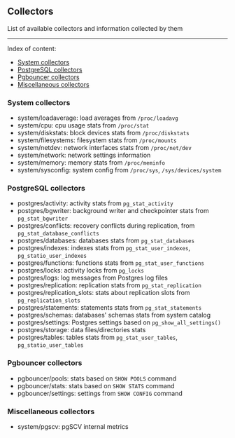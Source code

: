## Collectors

List of available collectors and information collected by them 

---

Index of content:
- [System collectors](#system-collectors)
- [PostgreSQL collectors](#postgresql-collectors)
- [Pgbouncer collectors](#pgbouncer-collectors)
- [Miscellaneous collectors](#miscellaneous-collectors)

### System collectors
- system/loadaverage: load averages from `/proc/loadavg`
- system/cpu: cpu usage stats from `/proc/stat`
- system/diskstats: block devices stats from `/proc/diskstats`
- system/filesystems: filesystem stats from `/proc/mounts`
- system/netdev: network interfaces stats from `/proc/net/dev`
- system/network: network settings information
- system/memory: memory stats from `/proc/meminfo`
- system/sysconfig: system config from `/proc/sys`, `/sys/devices/system`

### PostgreSQL collectors
- postgres/activity: activity stats from `pg_stat_activity`
- postgres/bgwriter: background writer and checkpointer stats from `pg_stat_bgwriter`
- postgres/conflicts: recovery conflicts during replication, from `pg_stat_database_conflicts`
- postgres/databases: databases stats from `pg_stat_databases`
- postgres/indexes: indexes stats from `pg_stat_user_indexes`, `pg_statio_user_indexes`
- postgres/functions: functions stats from `pg_stat_user_functions`
- postgres/locks: activity locks from `pg_locks`
- postgres/logs: log messages from Postgres log files
- postgres/replication: replication stats from `pg_stat_replication`
- postgres/replication_slots: stats about replication slots from `pg_replication_slots`
- postgres/statements: statements stats from `pg_stat_statements`
- postgres/schemas: databases' schemas stats from system catalog
- postgres/settings: Postgres settings based on `pg_show_all_settings()`
- postgres/storage: data files/directories stats 
- postgres/tables: tables stats from `pg_stat_user_tables`, `pg_statio_user_tables`

### Pgbouncer collectors
- pgbouncer/pools: stats based on `SHOW POOLS` command
- pgbouncer/stats: stats based on `SHOW STATS` command
- pgbouncer/settings: settings from `SHOW CONFIG` command

### Miscellaneous collectors
- system/pgscv: pgSCV internal metrics